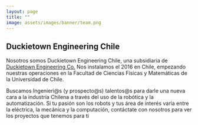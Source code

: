 ```yaml
---
layout: page
title: ""
image: assets/images/banner/team.png
---
```


## Duckietown Engineering Chile
Nosotros somos Duckietown Engineering Chile, una subsidiaria de [Duckietown Engineering Co.](https://duckietown.com/) Nos instalamos el 2016 en Chile, empezando nuestras operaciones en la Facultad de Ciencias Físicas y Matemáticas de la Universidad de Chile.

Buscamos Ingenieri@s (y prospecto@s) talentos@s para darle una nueva cara a la industría Chilena a través del uso de la robótica y la automatización. Si tu pasión son los robots y tus área de interés varía entre la eléctrica, la mecánica y la computación, contáctate con nosotros para ver los proyectos que tenemos para ti
